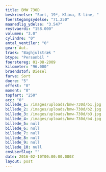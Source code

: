 ```yaml
---
title: BMW 730D
beskrivelse: "Sort, 19*, Klima, S-line, "
foerstegangsydelse: "71.250"
maanedlig_ydelse: "3.547"
restvaerdi: "158.000"
volumen: "3.0"
cylindre: "0"
antal_ventiler: "0"
gear: Aut.
traek: "Baghjulstræk "
btype: "Personbil "
foerstereg: 01-08-2009
kilometer: "96.000"
braendstof: Diesel
farve: Sort
doere: "5"
effekt: "0"
moment: "0"
topfart: "250"
acc: "0"
billede_1: /images/uploads/bmw-730d/b1.jpg
billede_2: /images/uploads/bmw-730d/b2.jpg
billede_3: /images/uploads/bmw-730d/b3.jpg
billede_4: /images/uploads/bmw-730d/b4.jpg
billede_5: null
billede_6: null
billede_7: null
billede_8: null
billede_9: null
billede_10: null
cmsUserSlug: ""
date: 2016-02-10T00:00:00.000Z
layout: post
---
```


